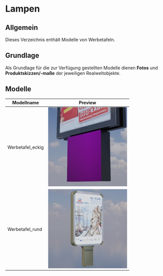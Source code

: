 # Lampen
## Allgemein
Dieses Verzeichnis enthält Modelle von Werbetafeln.

## Grundlage
Als Grundlage für die zur Verfügung gestellten Modelle dienen **Fotos** und **Produktskizzen/-maße** der jeweiligen Realweltobjekte. 
## Modelle 
 | Modellname | Preview | 
 | --- | --- | 
| Werbetafel_eckig |![Image](../Thumbnails/Werbetafeln/Werbetafel_eckig.jpg)| 
| Werbetafel_rund |![Image](../Thumbnails/Werbetafeln/Werbetafel_rund.jpg)| 

